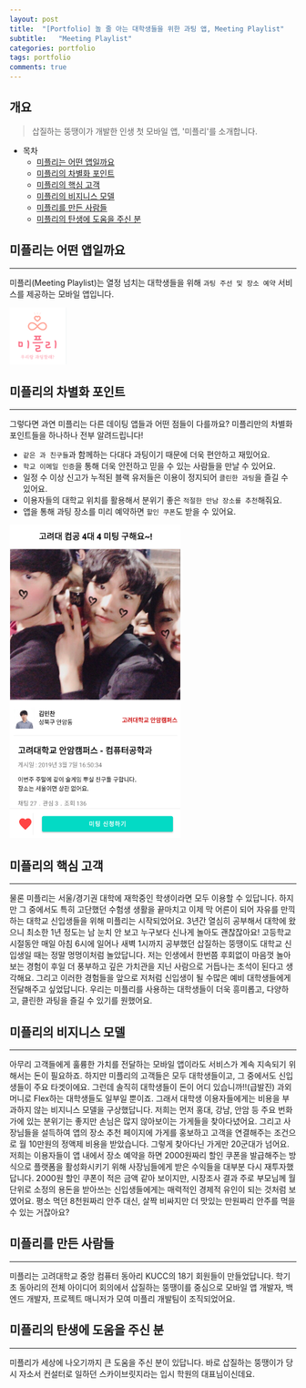 ```yaml
---
layout: post
title:  "[Portfolio] 놀 줄 아는 대학생들을 위한 과팅 앱, Meeting Playlist"
subtitle:   "Meeting Playlist"
categories: portfolio
tags: portfolio   
comments: true
---
```



## 개요
> 삽질하는 뚱땡이가 개발한 인생 첫 모바일 앱, '미플리'를 소개합니다. 
  
- 목차
	- [미플리는 어떤 앱일까요](#미플리는-어떤-앱일까요)  
	- [미플리의 차별화 포인트](#미플리의-차별화-포인트)
	- [미플리의 핵심 고객](#미플리의-핵심-고객)
	- [미플리의 비지니스 모델](#미플리의-비지니스-모델)
	- [미플리를 만든 사람들](#미플리를-만든-사람들)
	- [미플리의 탄생에 도움을 주신 분](#미플리의-탄생에-도움을-주신-분)
  
  
## 미플리는 어떤 앱일까요
---
미플리(Meeting Playlist)는 열정 넘치는 대학생들을 위해 `과팅 주선 및 장소 예약` 서비스를 제공하는 모바일 앱입니다.

<img src="/assets/img/post_img/meetingplaylist_logo.png" width="100" height="100" />


## 미플리의 차별화 포인트
---
그렇다면 과연 미플리는 다른 데이팅 앱들과 어떤 점들이 다를까요? 미플리만의 차별화 포인트들을 하나하나 전부 알려드립니다!

* `같은 과 친구들`과 함께하는 다대다 과팅이기 때문에 더욱 편안하고 재밌어요.
* `학교 이메일 인증`을 통해 더욱 안전하고 믿을 수 있는 사람들을 만날 수 있어요.
* 일정 수 이상 신고가 누적된 블랙 유저들은 이용이 정지되어 `클린한 과팅`을 즐길 수 있어요.
* 이용자들의 대학교 위치를 활용해서 분위기 좋은 `적절한 만남 장소를 추천`해줘요.
* 앱을 통해 과팅 장소를 미리 예약하면 `할인 쿠폰`도 받을 수 있어요.

<img src="/assets/img/post_img/meetingplaylist_main.png" width="300" height="550" />


## 미플리의 핵심 고객
---
물론 미플리는 서울/경기권 대학에 재학중인 학생이라면 모두 이용할 수 있답니다. 하지만 그 중에서도 특히 고단했던 수험생 생활을 끝마치고 이제 막 어른이 되어 자유를 만끽하는 대학교 신입생들을 위해 미플리는 시작되었어요. 3년간 열심히 공부해서 대학에 왔으니 최소한 1년 정도는 남 눈치 안 보고 누구보다 신나게 놀아도 괜찮잖아요! 고등학교 시절동안 매일 아침 6시에 일어나 새벽 1시까지 공부했던 삽질하는 뚱땡이도 대학교 신입생일 때는 정말 멍멍이처럼 놀았답니다. 저는 인생에서 한번쯤 후회없이 마음껏 놀아보는 경험이 후일 더 풍부하고 깊은 가치관을 지닌 사람으로 거듭나는 초석이 된다고 생각해요. 그리고 이러한 경험들을 앞으로 저처럼 신입생이 될 수많은 예비 대학생들에게 전달해주고 싶었답니다. 우리는 미플리를 사용하는 대학생들이 더욱 흥미롭고, 다양하고, 클린한 과팅을 즐길 수 있기를 원했어요.


## 미플리의 비지니스 모델
---
아무리 고객들에게 훌륭한 가치를 전달하는 모바일 앱이라도 서비스가 계속 지속되기 위해서는 돈이 필요하죠. 하지만 미플리의 고객들은 모두 대학생들이고, 그 중에서도 신입생들이 주요 타겟이에요. 그런데 솔직히 대학생들이 돈이 어디 있습니까!!(급발진) 과외 머니로 Flex하는 대학생들도 일부일 뿐이죠. 그래서 대학생 이용자들에게는 비용을 부과하지 않는 비지니스 모델을 구상했답니다. 저희는 먼저 홍대, 강남, 안암 등 주요 번화가에 있는 분위기는 좋지만 손님은 많지 않아보이는 가게들을 찾아다녔어요. 그리고 사장님들을 설득하여 앱의 장소 추천 페이지에 가게를 홍보하고 고객을 연결해주는 조건으로 월 10만원의 정액제 비용을 받았습니다. 그렇게 찾아다닌 가게만 20군대가 넘어요. 저희는 이용자들이 앱 내에서 장소 예약을 하면 2000원짜리 할인 쿠폰을 발급해주는 방식으로 플랫폼을 활성화시키기 위해 사장님들에게 받은 수익들을 대부분 다시 재투자했답니다. 2000원 할인 쿠폰이 적은 금액 같아 보이지만, 시장조사 결과 주로 부모님께 월단위로 소정의 용돈을 받아쓰는 신입생들에게는 매력적인 경제적 유인이 되는 것처럼 보였어요. 평소 먹던 8천원짜리 안주 대신, 살짝 비싸지만 더 맛있는 만원짜리 안주를 먹을 수 있는 거잖아요?


## 미플리를 만든 사람들
---
미플리는 고려대학교 중앙 컴퓨터 동아리 KUCC의 18기 회원들이 만들었답니다. 학기 초 동아리의 전체 아이디어 회의에서 삽질하는 뚱땡이를 중심으로 모바일 앱 개발자, 백엔드 개발자, 프로젝트 매니저가 모여 미플리 개발팀이 조직되었어요.


## 미플리의 탄생에 도움을 주신 분
---
미플리가 세상에 나오기까지 큰 도움을 주신 분이 있답니다. 바로 삽질하는 뚱땡이가 당시 자소서 컨설터로 일하던 스카이브릿지라는 입시 학원의 대표님이신데요.
